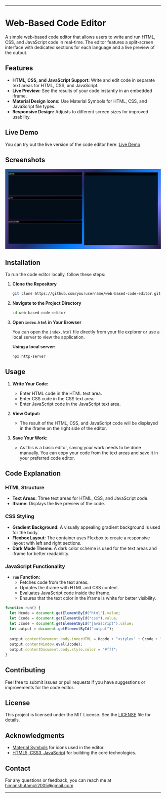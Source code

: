 
---

# Web-Based Code Editor

A simple web-based code editor that allows users to write and run HTML, CSS, and JavaScript code in real-time. The editor features a split-screen interface with dedicated sections for each language and a live preview of the output.

## Features

- **HTML, CSS, and JavaScript Support:** Write and edit code in separate text areas for HTML, CSS, and JavaScript.
- **Live Preview:** See the results of your code instantly in an embedded iframe.
- **Material Design Icons:** Use Material Symbols for HTML, CSS, and JavaScript file types.
- **Responsive Design:** Adjusts to different screen sizes for improved usability.

## Live Demo

You can try out the live version of the code editor here: [Live Demo]([https://example.co](https://himanshutamoli24.github.io/code-editor/)m) 

## Screenshots

![Code Editor Screenshot](image.png) 

## Installation

To run the code editor locally, follow these steps:

1. **Clone the Repository**

   ```bash
   git clone https://github.com/yourusername/web-based-code-editor.git
   ```

2. **Navigate to the Project Directory**

   ```bash
   cd web-based-code-editor
   ```

3. **Open `index.html` in Your Browser**

   You can open the `index.html` file directly from your file explorer or use a local server to view the application.

   **Using a local server:**

   ```bash
   npx http-server
   ```

## Usage

1. **Write Your Code:** 
   - Enter HTML code in the HTML text area.
   - Enter CSS code in the CSS text area.
   - Enter JavaScript code in the JavaScript text area.

2. **View Output:**
   - The result of the HTML, CSS, and JavaScript code will be displayed in the iframe on the right side of the editor.

3. **Save Your Work:**
   - As this is a basic editor, saving your work needs to be done manually. You can copy your code from the text areas and save it in your preferred code editor.

## Code Explanation

### HTML Structure

- **Text Areas:** Three text areas for HTML, CSS, and JavaScript code.
- **Iframe:** Displays the live preview of the code.

### CSS Styling

- **Gradient Background:** A visually appealing gradient background is used for the body.
- **Flexbox Layout:** The container uses Flexbox to create a responsive layout with left and right sections.
- **Dark Mode Theme:** A dark color scheme is used for the text areas and iframe for better readability.

### JavaScript Functionality

- **`run` Function:** 
  - Fetches code from the text areas.
  - Updates the iframe with HTML and CSS content.
  - Evaluates JavaScript code inside the iframe.
  - Ensures that the text color in the iframe is white for better visibility.

```javascript
function run() {
  let Hcode = document.getElementById("html").value;
  let Ccode = document.getElementById("css").value;
  let Jcode = document.getElementById("javascript").value;
  let output = document.getElementById("output");

  output.contentDocument.body.innerHTML = Hcode + "<style>" + Ccode + "</style>";
  output.contentWindow.eval(Jcode);
  output.contentDocument.body.style.color = "#fff";
}
```

## Contributing

Feel free to submit issues or pull requests if you have suggestions or improvements for the code editor.

## License

This project is licensed under the MIT License. See the [LICENSE](LICENSE) file for details.

## Acknowledgments

- [Material Symbols](https://fonts.google.com/icons) for icons used in the editor.
- [HTML5, CSS3, JavaScript](https://developer.mozilla.org/en-US/) for building the core technologies.

## Contact

For any questions or feedback, you can reach me at [himanshutamoli2005@gmail.com](mailto:himanshutamoli2005@gmail.com).

---
